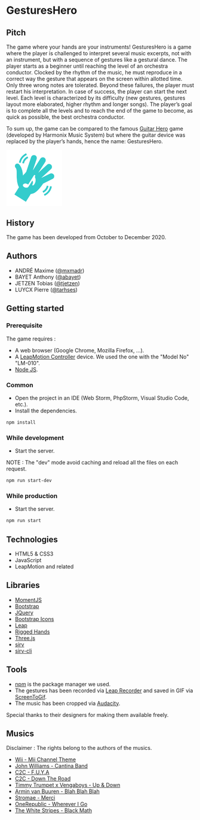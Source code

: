 # GesturesHero

## Pitch

The game where your hands are your instruments!
GesturesHero is a game where the player is challenged to interpret several music excerpts, not with an instrument, but with a sequence of gestures like a gestural dance.
The player starts as a beginner until reaching the level of an orchestra conductor.
Clocked by the rhythm of the music, he must reproduce in a correct way the gesture that appears on the screen within allotted time.
Only three wrong notes are tolerated.
Beyond these failures, the player must restart his interpretation.
In case of success, the player can start the next level.
Each level is characterized by its difficulty (new gestures, gestures layout more elaborated, higher rhythm and longer songs).
The player’s goal is to complete all the levels and to reach the end of the game to become, as quick as possible, the best orchestra conductor.

To sum up, the game can be compared to the famous [Guitar Hero](https://en.wikipedia.org/wiki/Guitar_Hero) game (developed by Harmonix Music System) but where the guitar device was replaced by the player’s hands, hence the name: GesturesHero.

<img src="assets/img/logo.svg" width="150px" alt="GesturesHero's logo"/>

## History
The game has been developed from October to December 2020.

## Authors

* ANDRÉ Maxime ([@mxmadr](https://github.com/mxmadr))
* BAYET Anthony ([@abayet](https://github.com/abayet))
* JETZEN Tobias ([@tjetzen](https://github.com/tjetzen))
* LUYCX Pierre ([@tarhses](https://github.com/tarhses))

## Getting started

### Prerequisite
The game requires :
- A web browser (Google Chrome, Mozilla Firefox, ...).
- A [LeapMotion Controller](https://www.ultraleap.com/product/leap-motion-controller/) device. We used the one with the "Model No" "LM-010".
- [Node JS](https://nodejs.org/en/).

### Common

- Open the project in an IDE (Web Storm, PhpStorm, Visual Studio Code, etc.).
- Install the dependencies.
```sh
npm install
```

### While development

- Start the server.

NOTE : The "dev" mode avoid caching and reload all the files on each request.

```sh
npm run start-dev
```

### While production

- Start the server.

```sh
npm run start
```

## Technologies
* HTML5 & CSS3
* JavaScript
* LeapMotion and related

## Libraries
* [MomentJS](https://momentjs.com/)
* [Bootstrap](https://getbootstrap.com/)
* [JQuery](https://code.jquery.com/jquery-3.1.0.js)
* [Bootstrap Icons](https://icons.getbootstrap.com/)
* [Leap](https://developer-archive.leapmotion.com/javascript)
* [Rigged Hands](https://github.com/leapmotion/leapjs-rigged-hand)
* [Three.js](https://threejs.org/)
* [sirv](https://www.npmjs.com/package/sirv)
* [sirv-cli](https://www.npmjs.com/package/sirv-cli)

## Tools
* [npm](https://www.npmjs.com/) is the package manager we used.
* The gestures has been recorded via [Leap Recorder](http://leapmotion.github.io/leapjs-playback/recorder/) and saved in GIF via [ScreenToGif](https://www.screentogif.com/).
* The music has been cropped via [Audacity](https://audacity.fr/).

Special thanks to their designers for making them available freely.

## Musics
Disclaimer : The rights belong to the authors of the musics.
* [Wii - Mii Channel Theme](https://youtu.be/po-0n1BKW2w)
* [John Williams - Cantina Band](https://youtu.beEsvfptdFXf4)
* [C2C - F.U.Y.A](https://youtu.be/1KOaT1vdLmc)
* [C2C - Down The Road](https://youtu.be/k1uUIJPD0Nk)
* [Timmy Trumpet x Vengaboys - Up & Down](https://youtu.be/SBDCd_lD6hI)
* [Armin van Buuren - Blah Blah Blah](https://youtu.be/mfJhMfOPWdE)
* [Stromae - Merci](https://youtu.be/2qfm71JSaXA)
* [OneRepublic - Wherever I Go](https://youtu.be/OXWrjWDQh7Q)
* [The White Stripes - Black Math](https://youtu.be/-VfnSZt-5pw)
